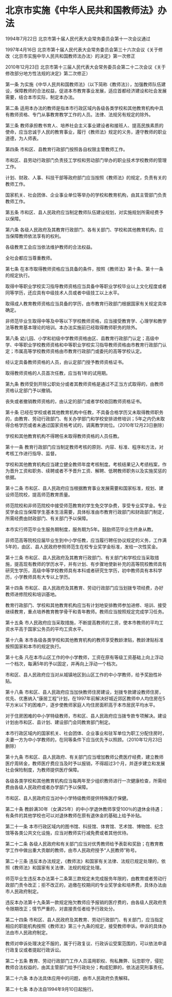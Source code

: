 # 北京市实施《中华人民共和国教师法》办法

1994年7月22日 北京市第十届人民代表大会常务委员会第十一次会议通过

1997年4月16日 北京市第十届人民代表大会常务委员会第三十六次会议《关于修改〈北京市实施中华人民共和国教师法办法〉的决定》第一次修正

2010年12月23日 北京市第十三届人民代表大会常务委员会第二十二次会议《关于修改部分地方性法规的决定》第二次修正）

<!-- INFO END -->

第一条 为实施《中华人民共和国教师法》（以下简称《教师法》），加强教师队伍建设，保障教师的合法权益，促进本市教育事业发展，适应首都经济建设和社会发展需要，结合本市实际，制定本办法。

第二条 适用本办法的教师是指本市行政区域内各级各类学校和其他教育机构中具有教师资格、专门从事教育教学工作的人员。法律、法规另有规定的除外。

第三条 教师承担教书育人、培养社会主义事业建设者和接班人、提高民族素质的使命，应当忠诚于人民的教育事业，履行《教师法》规定的义务，遵守教师的职业道德，为人师表。

第四条 市和区、县教育行政部门按照各自权限主管教师工作。

市和区、县劳动行政部门负责技工学校和劳动部门举办的职业技术学校教师的管理工作。

计划、财政、人事、科技干部等政府部门应当按照《教师法》的规定，负责有关的教师工作。

国家机关、社会团体、企业事业单位等举办的学校和教育机构，由其主管部门负责教师工作。

第五条 市和区、县人民政府应当制定教师队伍建设规划，对实施规划所需经费予以保障。

第六条 各级人民政府及其教育行政部门、各有关部门、学校和其他教育机构，应当保障教师依法享有的权利。

各级教育工会应当依法维护教师的合法权益。

全社会都应当尊重教师。

第七条 在本市取得教师资格应当具备的条件，按照《教师法》第十条、第十一条的规定执行。

取得中等职业学校实习指导教师资格应当具备中等职业学校毕业以上文化程度或者同等学历，还应具有中级技术人员或者中级技工以上水平。

取得成人教育教师资格应当具备的学历，由市教育行政部门根据国家有关规定具体确定。

非师范毕业生取得中等及中等以下学校教师资格，应当接受教育学、心理学和教学法等教育基本理论的培训。本办法实施前已经取得教师职务的除外。

第八条 幼儿园、小学和初级中学教师资格由区、县教育行政部门认定；高级中学、中等职业学校教师资格和中等职业学校实习指导教师资格由市教育行政部门认定；市属高等学校教师资格由市教育行政部门或委托的高等学校认定。

经认定具备教师资格的人员，由认定部门授予教师资格证书。

取得教师资格的人员首次任教，应当有1年的试用期。

第九条 教师受到开除公职处分或者其教师资格是通过不正当方式取得的，由教师资格认定部门予以撤销。

丧失或者撤销教师资格的，由认定的部门或者学校收回教师资格证书。

第十条 已经在学校或者其他教育机构中任教，不具备合格学历又未取得教师职务的，由教育、劳动行政部门、有关办学部门和学校安排进修培训；5年之内仍未取得合格学历或者未通过国家资格考试的，调离教学岗位。（2010年12月23日删除）

学校和其他教育机构不得聘任未取得教师资格的人员任教。

第十一条 教育行政部门应当制定教师考核的原则、内容、标准、程序和方法，对考核工作进行指导、监督。

学校和其他教育机构应当建立健全教师年度考核制度。考核结果记入考绩档案，作为晋升工资和职务、续聘或者不予晋升工资、解聘、低聘教师职务以及实施奖惩的依据。

第十二条 市和区、县人民政府应当根据教育事业发展需要和国家标准，规划、建设师范院校，提高师范教育质量。

师范院校和非师范院校中接受师范教育的学生免交学杂费，享受专业奖学金。专业奖学金应当保障学生基本生活需要，具体标准由市教育行政部门和财政部门制定，所需经费由财政部门、有关部门予以保障。

本市实行师范毕业生服务期制度，服务期为5年。鼓励师范毕业生终身从教。

非师范高等院校应届毕业生到中小学任教，应当履行聘任协议规定的义务，工作满5年的，由区、县人民政府参照师范生在校专业奖学金标准，发给一次性奖金。

第十三条 市和区、县人民政府及其教育行政部门、有关部门和学校应当采取措施，提高现有教师的学历水平，并有计划、有步骤地使新补充的高等院校教师具有研究生学历，高级中等学校教师具有本科或者研究生学历，初中教师具有本科学历，小学教师具有大专以上学历。

第十四条 市和区、县人民政府及其教育、劳动行政部门应当划拨专项经费，办好教师进修院校和培训基地。

教育行政部门、学校和其他教育机构应当有计划地安排教师参加进修、培训、接受继续教育，重点培养教育教学骨干和青年教师。教师应当按照规定完成学习任务。

第十五条 市人民政府应当采取措施，不断提高教师的工资，使本市教师的平均工资水平高于国家公务员的平均工资水平。

第十六条 本市各级各类学校和其他教育机构的教师享受教龄津贴，教龄津贴标准按照国家和本市的规定执行。

第十七条 凡在本市山区工作的中小学教师，工资在原有等级工资基础上向上浮动一个档次，每满5年的予以固定，并再向上浮动一个档次。

市和区、县人民政府应当对从城镇地区到山区工作的中小学教师，给予奖励性补贴。

第十八条 市和区、县人民政府应当加快教师住房建设，划拨专款建设教师住房，优先、优惠纳入“康居工程”计划，在1997年前解决好城近郊区教师中人均住房在5平方米以下的困难户，逐步使教师家庭人均住房面积高于本市居民平均水平。

对于住房困难的中小学特级教师，市和区、县人民政府应当拨专款专项解决。建设计划由市和区、县计划、建设部门会同教育部门制定。

本市行政区域内的国家机关、社会团体、企业事业和驻军单位为职工分配住房时，夫妻一方为中小学教师的，在同等条件下应当优先予以照顾。（2010年12月23日删除）

第十九条 市和区、县人民政府、有关部门应当增加教师公费医疗经费，建立教师医疗周转金，教师医疗费应当及时予以报销，不得超过3个月，并逐步建立和发展社会保险制度，为教师提供医疗保障。

各级各类学校和其他教育机构应当每两年至少组织教师进行一次健康检查，所需经费由各级人民政府或者办学部门予以保障。

市和区、县人民政府应当对中小学特级教师提供特殊医疗保健。

第二十条 教龄满30年（女满25年）的中小学退休教师享受100％的退休金待遇；有条件的其他学校也可以对退休教师在原有退休金的基础上给予补贴。

第二十一条 本市行政区域内的图书馆、科技馆、体育馆、艺术馆、博物馆、纪念馆等各类公共文化设施，应当对教师实行减免费或者其他优待。

第二十二条 各级人民政府和有关部门应当对优秀教师给予表彰和奖励；在教育教学工作中做出重大贡献的教师，由市人民政府授予“人民教师”称号。

第二十三条 违反本办法规定，《教师法》和国家有关法律、法规已规定处理的，依照《教师法》和国家有关法律、法规的规定处理。

师范毕业生违反本办法第十二条第三款规定未完成服务年限的，由教育或者劳动行政部门责令改正；拒不改正的，追缴在校期间的专业奖学金和培养费，具体办法由市人民政府制定。

违反本办法第十九条第一款规定拖欠教师应予报销的医疗费的，由各级人民政府责令限期改正；情节严重的，对直接责任者给予行政处分。

第二十四条 市和区、县人民政府及其教育、劳动行政部门、有关部门，应当指定相应的职能机构按照《教师法》第三十九条的规定，接受教师申诉。申诉的具体办法由市人民政府制定。

教师对申诉处理决定不服的，属于行政复议、行政诉讼受案范围的，可以依法申请行政复议或者提起行政诉讼。

第二十五条 教育、劳动行政部门工作人员滥用职权、徇私舞弊、玩忽职守，侵犯教师合法权益的，由其主管部门给予行政处分；构成犯罪的，依法追究刑事责任。

第二十六条 本办法具体应用中的问题，由市人民政府负责解释。

第二十七条 本办法自1994年9月10日起施行。

